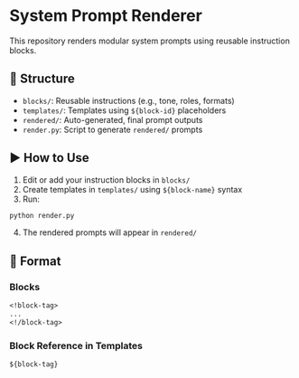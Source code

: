 # System Prompt Renderer

This repository renders modular system prompts using reusable instruction blocks.

## 📂 Structure

- `blocks/`: Reusable instructions (e.g., tone, roles, formats)
- `templates/`: Templates using `${block-id}` placeholders
- `rendered/`: Auto-generated, final prompt outputs
- `render.py`: Script to generate `rendered/` prompts

## ▶️ How to Use

1. Edit or add your instruction blocks in `blocks/`
2. Create templates in `templates/` using `${block-name}` syntax
3. Run:
```bash
python render.py
```
4. The rendered prompts will appear in `rendered/`

## 🧩 Format 

### Blocks
```md
<!block-tag>
...
<!/block-tag>
```

### Block Reference in Templates
```md
${block-tag}
```
